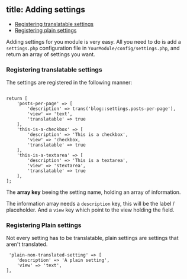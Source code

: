 title: Adding settings
-------

- [Registering translatable settings](#registering-translatable-settings)
- [Registering plain settings](#registering-plain-settings)

Adding settings for you module is very easy. All you need to do is add a `settings.php` configuration file in `YourModule/config/settings.php`, and return an array of settings you want.

### <a name="registering-translatable-settings" class="anchor" href="#registering-translatable-settings"></a> Registering translatable settings

The settings are registered in the following manner:


``` .language-php

return [
    'posts-per-page' => [
        'description' => trans('blog::settings.posts-per-page'),
        'view' => 'text',
        'translatable' => true
    ],
    'this-is-a-checkbox' => [
        'description' => 'This is a checkbox',
        'view' => 'checkbox,
        'translatable' => true
    ],
    'this-is-a-textarea' => [
        'description' => 'This is a textarea',
        'view' => 'stextarea',
        'translatable' => true
    ],
];

```

The **array key** beeing the setting name, holding an array of information. 

The information array needs a `description` key, this will be the label / placeholder. And a `view` key which point to the view holding the field. 


### <a name="registering-plain-settings" class="anchor" href="#registering-plain-settings"></a> Registering Plain settings

Not every setting has to be translatable, plain settings are settings that aren't translated.

``` .language-php
 'plain-non-translated-setting' => [
    'description' => 'A plain setting',
    'view' => 'text',
],
```
